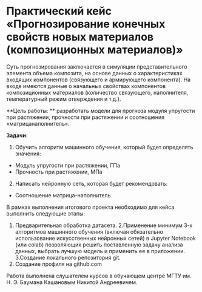 # Практический кейс «Прогнозирование конечных свойств новых материалов (композиционных материалов)»
Суть прогнозирования заключается в симуляции представительного элемента объема композита, на основе
данных о характеристиках входящих компонентов (связующего и армирующего компонента). На входе имеются
данные о начальных свойствах компонентов композиционных материалов (количество связующего, наполнителя,
температурный режим отверждения и т.д.).

**Цель работы: ** разработать модели для прогноза модуля упругости при растяжении, прочности при 
растяжении и соотношения «матрицанаполнитель».

**Задачи:**
1. Обучить алгоритм машинного обучения, который будет определять
значения:
- Модуль упругости при растяжении, ГПа
- Прочность при растяжении, МПа
2. Написать нейронную сеть, которая будет рекомендовать:
- Соотношение матрица-наполнитель

В рамках выполнения итогового проекта необходимо для кейса выполнить следующие этапы:

1. Предварительная обработка датасета.
2.Применение минимум 3-х алгоритмов машинного обучения (включая обязательно использование
искусственных нейронных сетей) в Jupyter Notebook (или colab) позволяющих решить поставленную
задачу анализа данных, выбрать лучшую модель и применить ее в приложении.
3.Создание локального репозитория git.
4. Создание профиля на github.com

Работа выполнена слушателем курсов в обучающем центре МГТУ им. Н. Э. Баумана Кашановым
Никитой Андреевичем.
